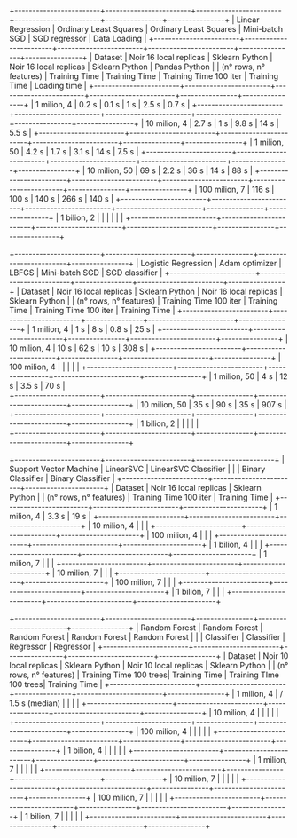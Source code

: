 +------------------------+------------------------+------------------------+------------------------+----------------+----------------+
|    Linear Regression   | Ordinary Least Squares | Ordinary Least Squares | Mini-batch SGD         | SGD regressor  | Data Loading   |
+------------------------+------------------------+------------------------+------------------------+----------------+----------------+
| Dataset                | Noir 16 local replicas | Sklearn Python         | Noir 16 local replicas | Sklearn Python | Pandas Python  |
| (n° rows, n° features) | Training Time          | Training Time          | Training Time 100 iter | Training Time  | Loading time   |
+------------------------+------------------------+------------------------+------------------------+----------------+----------------+
| 1 milion, 4            |         0.2 s          |          0.1 s         |          1 s           |      2.5 s     |      0.7 s     |
+------------------------+------------------------+------------------------+------------------------+----------------+----------------+
| 10 milion, 4           |         2.7 s          |          1 s           |          9.8 s         |      14 s      |      5.5 s     |
+------------------------+------------------------+------------------------+------------------------+----------------+----------------+
| 1 milion, 50           |         4.2 s          |          1.7 s         |          3.1 s         |      14 s      |      7.5 s     |
+------------------------+------------------------+------------------------+------------------------+----------------+----------------+
| 10 milion, 50          |         69 s           |          2.2 s         |          36 s          |      14 s      |      88 s      |
+------------------------+------------------------+------------------------+------------------------+----------------+----------------+
| 100 milion, 7          |         116 s          |          100 s         |          140 s         |      266 s     |      140 s     |
+------------------------+------------------------+------------------------+------------------------+----------------+----------------+
| 1 bilion, 2            |                        |                        |                        |                |                |
+------------------------+------------------------+------------------------+------------------------+----------------+----------------+




+------------------------+------------------------+----------------+------------------------+----------------+
|   Logistic Regression  | Adam optimizer         | LBFGS          | Mini-batch SGD         | SGD classifier |
+------------------------+------------------------+----------------+------------------------+----------------+
| Dataset                | Noir 16 local replicas | Sklearn Python | Noir 16 local replicas | Sklearn Python |
| (n° rows, n° features) | Training Time 100 iter | Training Time  | Training Time 100 iter | Training Time  |
+------------------------+------------------------+----------------+------------------------+----------------+
| 1 milion, 4            |          1 s           |      8 s       |         0.8 s          |      25 s      |
+------------------------+------------------------+----------------+------------------------+----------------+
| 10 milion, 4           |          10 s          |      62 s      |         10 s           |      308 s     |
+------------------------+------------------------+----------------+------------------------+----------------+
| 100 milion, 4          |                        |                |                        |                |
+------------------------+------------------------+----------------+------------------------+----------------+
| 1 milion, 50           |          4 s           |      12 s      |         3.5 s          |      70 s      |              
+------------------------+------------------------+----------------+------------------------+----------------+
| 10 milion, 50          |          35 s          |      90 s      |         35 s           |      907 s     |              
+------------------------+------------------------+----------------+------------------------+----------------+
| 1 bilion, 2            |                        |                |                        |                |               
+------------------------+------------------------+----------------+------------------------+----------------+




+------------------------+------------------------+----------------------+
| Support Vector Machine | LinearSVC              | LinearSVC Classifier |
|                        | Binary Classifier      | Binary Classifier    |
+------------------------+------------------------+----------------------+
| Dataset                | Noir 16 local replicas | Sklearn Python       |
| (n° rows, n° features) | Training Time 100 iter | Training Time        |
+------------------------+------------------------+----------------------+
| 1 milion, 4            |         3.3 s          |         19 s         |
+------------------------+------------------------+----------------------+
| 10 milion, 4           |                        |                      |
+------------------------+------------------------+----------------------+
| 100 milion, 4          |                        |                      |
+------------------------+------------------------+----------------------+
| 1 bilion, 4            |                        |                      |
+------------------------+------------------------+----------------------+
| 1 milion, 7            |                        |                      |
+------------------------+------------------------+----------------------+
| 10 milion, 7           |                        |                      |
+------------------------+------------------------+----------------------+
| 100 milion, 7          |                        |                      |
+------------------------+------------------------+----------------------+
| 1 bilion, 7            |                        |                      |
+------------------------+------------------------+----------------------+




+------------------------+------------------------+----------------+------------------------+----------------+
|      Random Forest     | Random Forest          | Random Forest  | Random Forest          | Random Forest  |
|                        | Classifier             | Classifier     | Regressor              | Regressor      |
+------------------------+------------------------+----------------+------------------------+----------------+
| Dataset                | Noir 10 local replicas | Sklearn Python | Noir 10 local replicas | Sklearn Python |
| (n° rows, n° features) | Training Time 100 trees| Training Time  | Training TIme 100 trees| Training Time  |
+------------------------+------------------------+----------------+------------------------+----------------+
| 1 milion, 4            |  / 1.5 s (median) |                |                        |                |
+------------------------+------------------------+----------------+------------------------+----------------+
| 10 milion, 4           |                        |                |                        |                |
+------------------------+------------------------+----------------+------------------------+----------------+
| 100 milion, 4          |                        |                |                        |                |
+------------------------+------------------------+----------------+------------------------+----------------+
| 1 bilion, 4            |                        |                |                        |                |
+------------------------+------------------------+----------------+------------------------+----------------+
| 1 milion, 7            |                        |                |                        |                |
+------------------------+------------------------+----------------+------------------------+----------------+
| 10 milion, 7           |                        |                |                        |                |
+------------------------+------------------------+----------------+------------------------+----------------+
| 100 milion, 7          |                        |                |                        |                |
+------------------------+------------------------+----------------+------------------------+----------------+
| 1 bilion, 7            |                        |                |                        |                |
+------------------------+------------------------+----------------+------------------------+----------------+
